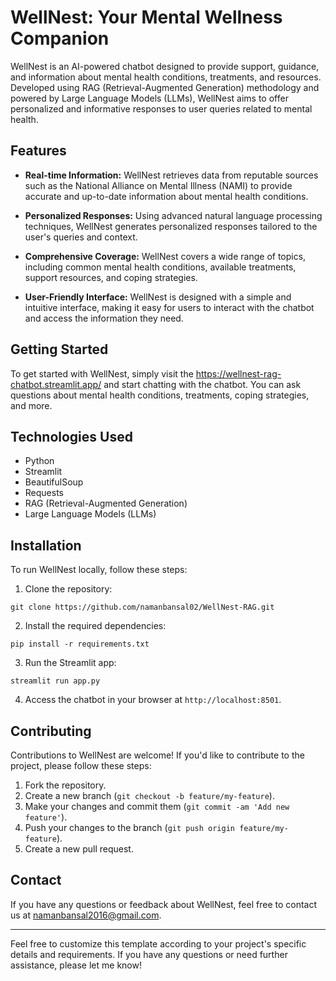 
# WellNest: Your Mental Wellness Companion

WellNest is an AI-powered chatbot designed to provide support, guidance, and information about mental health conditions, treatments, and resources. Developed using RAG (Retrieval-Augmented Generation) methodology and powered by Large Language Models (LLMs), WellNest aims to offer personalized and informative responses to user queries related to mental health.

## Features

- **Real-time Information:** WellNest retrieves data from reputable sources such as the National Alliance on Mental Illness (NAMI) to provide accurate and up-to-date information about mental health conditions.
  
- **Personalized Responses:** Using advanced natural language processing techniques, WellNest generates personalized responses tailored to the user's queries and context.

- **Comprehensive Coverage:** WellNest covers a wide range of topics, including common mental health conditions, available treatments, support resources, and coping strategies.

- **User-Friendly Interface:** WellNest is designed with a simple and intuitive interface, making it easy for users to interact with the chatbot and access the information they need.

## Getting Started

To get started with WellNest, simply visit the https://wellnest-rag-chatbot.streamlit.app/ and start chatting with the chatbot. You can ask questions about mental health conditions, treatments, coping strategies, and more.

## Technologies Used

- Python
- Streamlit
- BeautifulSoup
- Requests
- RAG (Retrieval-Augmented Generation)
- Large Language Models (LLMs)

## Installation

To run WellNest locally, follow these steps:

1. Clone the repository:

```
git clone https://github.com/namanbansal02/WellNest-RAG.git
```

2. Install the required dependencies:

```
pip install -r requirements.txt
```

3. Run the Streamlit app:

```
streamlit run app.py
```

4. Access the chatbot in your browser at `http://localhost:8501`.

## Contributing

Contributions to WellNest are welcome! If you'd like to contribute to the project, please follow these steps:

1. Fork the repository.
2. Create a new branch (`git checkout -b feature/my-feature`).
3. Make your changes and commit them (`git commit -am 'Add new feature'`).
4. Push your changes to the branch (`git push origin feature/my-feature`).
5. Create a new pull request.



## Contact

If you have any questions or feedback about WellNest, feel free to contact us at namanbansal2016@gmail.com.

---

Feel free to customize this template according to your project's specific details and requirements. If you have any questions or need further assistance, please let me know!
